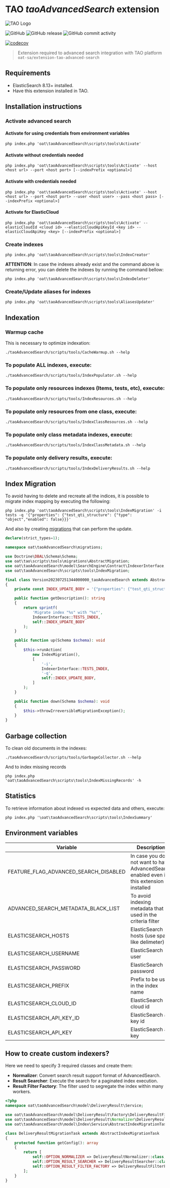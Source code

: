 # TAO _taoAdvancedSearch_ extension

![TAO Logo](https://github.com/oat-sa/taohub-developer-guide/raw/master/resources/tao-logo.png)

![GitHub](https://img.shields.io/github/license/oat-sa/extension-tao-advanced-search.svg)
![GitHub release](https://img.shields.io/github/release/oat-sa/extension-tao-advanced-search.svg)
![GitHub commit activity](https://img.shields.io/github/commit-activity/y/oat-sa/extension-tao-advanced-search.svg)

[![codecov](https://codecov.io/gh/oat-sa/extension-tao-advanced-search/branch/master/graph/badge.svg?token=uPVdj0JrEn)](https://codecov.io/gh/oat-sa/extension-tao-advanced-search)

> Extension required to advanced search integration with TAO platform `oat-sa/extension-tao-advanced-search`


## Requirements

- ElasticSearch 8.13+ installed.
- Have this extension installed in TAO.

## Installation instructions

### Activate advanced search 

#### Activate for using credentials from environment variables

```shell
php index.php 'oat\taoAdvancedSearch\scripts\tools\Activate'
```

#### Activate without credentials needed 

```shell
php index.php 'oat\taoAdvancedSearch\scripts\tools\Activate' --host <host url> --port <host port> [--indexPrefix <optional>]
```

#### Activate with credentials needed 

```shell
php index.php 'oat\taoAdvancedSearch\scripts\tools\Activate' --host <host url> --port <host port> --user <host user> --pass <host pass> [--indexPrefix <optional>]
```

#### Activate for ElasticCloud 

```shell
php index.php 'oat\taoAdvancedSearch\scripts\tools\Activate' --elasticCloudId <cloud id> --elasticCloudApiKeyId <key id> --elasticCloudApiKey <key> [--indexPrefix <optional>]
```

### Create indexes

```shell
php index.php 'oat\taoAdvancedSearch\scripts\tools\IndexCreator'
```

**ATTENTION**: In case the indexes already exist and the command above is returning error, 
you can delete the indexes by running the command bellow:

```shell
php index.php 'oat\taoAdvancedSearch\scripts\tools\IndexDeleter'
```

### Create/Update aliases for indexes

```shell
php index.php 'oat\taoAdvancedSearch\scripts\tools\AliasesUpdater'
```

## Indexation

### Warmup cache

This is necessary to optimize indexation:

```shell
./taoAdvancedSearch/scripts/tools/CacheWarmup.sh --help
```

### To populate ALL indexes, execute:

```shell script
./taoAdvancedSearch/scripts/tools/IndexPopulator.sh --help
```

### To populate only resources indexes (Items, tests, etc), execute:

```shell script
./taoAdvancedSearch/scripts/tools/IndexResources.sh --help
```

### To populate only resources from one class, execute:

```shell script
./taoAdvancedSearch/scripts/tools/IndexClassResources.sh --help
```

### To populate only class metadata indexes, execute:

```shell script
./taoAdvancedSearch/scripts/tools/IndexClassMetadata.sh --help
```

### To populate only delivery results, execute:

```shell script
./taoAdvancedSearch/scripts/tools/IndexDeliveryResults.sh --help
```

## Index Migration

To avoid having to delete and recreate all the indices, it is possible to migrate index mapping by executing the following: 

```shell
php index.php 'oat\taoAdvancedSearch\scripts\tools\IndexMigration' -i tests -q '{"properties": {"test_qti_structure": {"type": "object","enabled": false}}}'
```

And also by creating [migrations](./migrations/) that can perform the update.

```php
declare(strict_types=1);

namespace oat\taoAdvancedSearch\migrations;

use Doctrine\DBAL\Schema\Schema;
use oat\tao\scripts\tools\migrations\AbstractMigration;
use oat\taoAdvancedSearch\model\SearchEngine\Contract\IndexerInterface;
use oat\taoAdvancedSearch\scripts\tools\IndexMigration;

final class Version202307251344000000_taoAdvancedSearch extends AbstractMigration
{
    private const INDEX_UPDATE_BODY = '{"properties": {"test_qti_structure": {"type": "object","enabled": false}}}';

    public function getDescription(): string
    {
        return sprintf(
            'Migrate index "%s" with "%s"',
            IndexerInterface::TESTS_INDEX,
            self::INDEX_UPDATE_BODY
        );
    }

    public function up(Schema $schema): void
    {
        $this->runAction(
            new IndexMigration(),
            [
                '-i',
                IndexerInterface::TESTS_INDEX,
                '-q',
                self::INDEX_UPDATE_BODY,
            ]
        );
    }

    public function down(Schema $schema): void
    {
        $this->throwIrreversibleMigrationException();
    }
}
```

## Garbage collection

To clean old documents in the indexes:

````shell
./taoAdvancedSearch/scripts/tools/GarbageCollector.sh --help
````

And to index missing records

```shell
php index.php 'oat\taoAdvancedSearch\scripts\tools\IndexMissingRecords' -h
```

## Statistics

To retrieve information about indexed vs expected data and others, execute:

```shell
php index.php '\oat\taoAdvancedSearch\scripts\tools\IndexSummary'
```

## Environment variables

| Variable                              | Description                                                                                | Example        |
|---------------------------------------|--------------------------------------------------------------------------------------------|----------------|
| FEATURE_FLAG_ADVANCED_SEARCH_DISABLED | In case you do not want to have AdvancedSearch enabled even if this extension is installed | true           |
| ADVANCED_SEARCH_METADATA_BLACK_LIST   | To avoid indexing metadata that is used in the criteria filter                             | URI1,URI2,URI3 |
| ELASTICSEARCH_HOSTS                   | ElasticSearch hosts (use space like delimeter)                                             | http://localhost:9200|
| ELASTICSEARCH_USERNAME                | ElasticSearch user                                                                         | user           |
| ELASTICSEARCH_PASSWORD                | ElasticSearch password                                                                     | pass           |
| ELASTICSEARCH_PREFIX                  | Prefix to be used in the index name                                                        | tao            |
| ELASTICSEARCH_CLOUD_ID                | ElasticSearch cloud id                                                                     | cloud_id       |
| ELASTICSEARCH_API_KEY_ID              | ElasticSearch api key id                                                                   | api_key_id     |
| ELASTICSEARCH_API_KEY                 | ElasticSearch api key                                                                      | api_key        |



## How to create custom indexers?

Here we need to specify 3 required classes and create them:

- **Normalizer**: Convert search result support format of AdvancedSearch.
- **Result Searcher**: Execute the search for a paginated index execution.
- **Result Filter Factory**: The filter used to segregate the index within many workers.

```php
<?php
namespace oat\taoAdvancedSearch\model\DeliveryResult\Service;

use oat\taoAdvancedSearch\model\DeliveryResult\Factory\DeliveryResultFilterFactory;
use oat\taoAdvancedSearch\model\DeliveryResult\Normalizer\DeliveryResultNormalizer;
use oat\taoAdvancedSearch\model\Index\Service\AbstractIndexMigrationTask;

class DeliveryResultMigrationTask extends AbstractIndexMigrationTask
{
    protected function getConfig(): array
    {
        return [
            self::OPTION_NORMALIZER => DeliveryResultNormalizer::class,
            self::OPTION_RESULT_SEARCHER => DeliveryResultSearcher::class,
            self::OPTION_RESULT_FILTER_FACTORY => DeliveryResultFilterFactory::class,
        ];
    }
}
``` 

